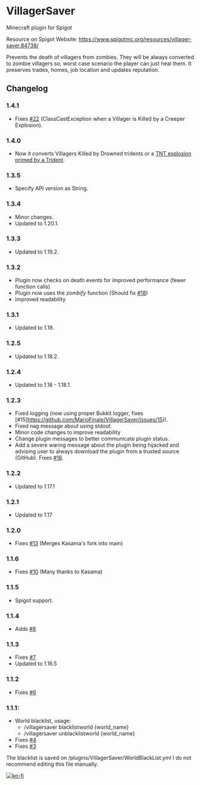 # VillagerSaver
 Minecraft plugin for Spigot
 
Resource on Spigot Website: https://www.spigotmc.org/resources/villager-saver.84738/
 
Prevents the death of villagers from zombies. They will be always converted to zombie villagers so, worst case scenario the player can just heal them.
It preserves trades, homes, job location and updates reputation.

## Changelog

### 1.4.1
- Fixes [#22](https://github.com/MarioFinale/VillagerSaver/issues/22) (ClassCastException when a Villager is Killed by a Creeper Explosion).

### 1.4.0
- Now it converts Villagers Killed by Drowned tridents or a [TNT explosion primed by a Trident](https://www.youtube.com/watch?v=qR_jv8wefAY).

### 1.3.5
- Specify API version as String.

### 1.3.4
- Minor changes.
- Updated to 1.20.1.

### 1.3.3
- Updated to 1.19.2.

### 1.3.2
- Plugin now checks on death events for improved performance (fewer function calls)
- Plugin now uses the *zombify* function (Should fix [#18](https://github.com/MarioFinale/VillagerSaver/issues/18)) 
- Improved readability

### 1.3.1
- Updated to 1.19.

### 1.2.5
- Updated to 1.18.2.

### 1.2.4
- Updated to 1.18 - 1.18.1.

### 1.2.3
- Fixed logging (now using proper Bukkit logger, fixes [#15]https://github.com/MarioFinale/VillagerSaver/issues/15)).
- Fixed nag message about using stdout.
- Minor code changes to improve readability
- Change plugin messages to better communicate plugin status.
- Add a severe waring message about the plugin being hijacked and advising user to always download the plugin from a trusted source (GitHub). Fixes [#16](https://github.com/MarioFinale/VillagerSaver/issues/16).

### 1.2.2
- Updated to 1.17.1

### 1.2.1
- Updated to 1.17

### 1.2.0
- Fixes [#13](https://github.com/MarioFinale/VillagerSaver/issues/13) (Merges Kasama's fork into main)

### 1.1.6
- Fixes [#10](https://github.com/MarioFinale/VillagerSaver/issues/10) (Many thanks to Kasama)

### 1.1.5
- Spigot support.

### 1.1.4
- Adds [#8](https://github.com/MarioFinale/VillagerSaver/issues/8)

### 1.1.3
- Fixes [#7](https://github.com/MarioFinale/VillagerSaver/issues/7)
- Updated to 1.16.5

### 1.1.2
- Fixes [#6](https://github.com/MarioFinale/VillagerSaver/issues/4)

### 1.1.1:
- World blacklist, usage:
  - /villagersaver blacklistworld {world_name}
  - /villagersaver unblacklistworld {world_name}
- Fixes [#4](https://github.com/MarioFinale/VillagerSaver/issues/4)
- Fixes [#3](https://github.com/MarioFinale/VillagerSaver/issues/3)

The blacklist is saved on /plugins/VillagerSaver/WorldBlackList.yml I do not recommend editing this file manually.




[![ko-fi](https://www.ko-fi.com/img/githubbutton_sm.svg)](https://ko-fi.com/W7W52TMLM)
